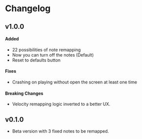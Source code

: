# Changelog

## v1.0.0

#### Added

* 22 possibilities of note remapping
* Now you can turn off the notes (Default)
* Reset to defaults button

#### Fixes

* Crashing on playing without open the screen at least one time

#### Breaking Changes

* Velocity remapping logic inverted to a better UX.

## v0.1.0

* Beta version with 3 fixed notes to be remapped.
